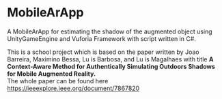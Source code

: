 # MobileArApp
A MobileArApp for estimating the shadow of the augmented object using UnityGameEngine and Vuforia Framework with script written in C#.

This is a school project which is based on the paper written by Joao Barreira, Maximino Bessa, Lu ́ıs Barbosa, and Lu ́ıs Magalhaes with title <b> A Context-Aware Method for Authentically Simulating Outdoors Shadows for Mobile Augmented Reality.</b><br>
The whole paper can be found here <href>https://ieeexplore.ieee.org/document/7867820</href>
